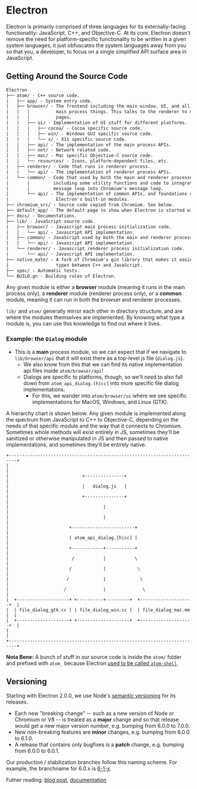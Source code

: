 # Electron

Electron is primarily comprised of three languages for its externally-facing functionality: JavaScript, C++, and Objective-C. At its core, Electron doesn't remove the need for platform-specific functionality to be written in a given system languages, it just obfuscates the system languages away from you so that you, a developer, to focus on a single simplified API surface area in JavaScript.

## Getting Around the Source Code

```diff
Electron
├── atom/ - C++ source code.
|   ├── app/ - System entry code.
|   ├── browser/ - The frontend including the main window, UI, and all of the
|   |   |          main process things. This talks to the renderer to manage web
|   |   |          pages.
|   |   ├── ui/ - Implementation of UI stuff for different platforms.
|   |   |   ├── cocoa/ - Cocoa specific source code.
|   |   |   ├── win/ - Windows GUI specific source code.
|   |   |   └── x/ - X11 specific source code.
|   |   ├── api/ - The implementation of the main process APIs.
|   |   ├── net/ - Network related code.
|   |   ├── mac/ - Mac specific Objective-C source code.
|   |   └── resources/ - Icons, platform-dependent files, etc.
|   ├── renderer/ - Code that runs in renderer process.
|   |   └── api/ - The implementation of renderer process APIs.
|   └── common/ - Code that used by both the main and renderer processes,
|       |         including some utility functions and code to integrate node's
|       |         message loop into Chromium's message loop.
|       └── api/ - The implementation of common APIs, and foundations of
|                  Electron's built-in modules.
├── chromium_src/ - Source code copied from Chromium. See below.
├── default_app/ - The default page to show when Electron is started without providing an app.
├── docs/ - Documentations.
├── lib/ - JavaScript source code.
|   ├── browser/ - Javascript main process initialization code.
|   |   └── api/ - Javascript API implementation.
|   ├── common/ - JavaScript used by both the main and renderer processes
|   |   └── api/ - Javascript API implementation.
|   └── renderer/ - Javascript renderer process initialization code.
|       └── api/ - Javascript API implementation.
├── native_mate/ - A fork of Chromium's gin library that makes it easier to marshal
|                  types between C++ and JavaScript.
├── spec/ - Automatic tests.
└── BUILD.gn - Building rules of Electron.
```

Any given module is either a **browser** module (meaning it runs in the main process only), a **renderer** module (renderer process only), or a **common** module, meaning it can run in both the browser and renderer processes.

`lib/` and `atom/` generally mirror each other in directory structure, and are where the modules themselves are implemented. By knowing what type a module is, you can use this knowledge to find out where it lives.

### Example: the `Dialog` module

* This is a **main** process module, so we can expect that if we navigate to `lib/browser/api` that it will exist there as a top-level js file (`dialog.js`).
  * We also know from this that we can find its native implementation api files inside `atom/browser/api`!
  * Dialogs are specific to platforms, though, so we'll need to also fall down from `atom_api_dialog.[h|cc]` into more specific file dialog implementations.
    * For this, we wander into `atom/browser/ui` where we see specific implementations for MacOS, Windows, and Linux (GTK).

A hierarchy chart is shown below. Any given module is implemented along the spectrum from JavaScript to C++ to Objective-C, depending on the needs of that specific module and the way that it connects to Chromium. Sometimes whole methods will exist entirely in JS, sometimes they'll be sanitized or otherwise manipulated in JS and then passed to native implementations, and sometimes they'll be entirely native.

```ascii
+-------------------------------------------------------------------------+
|                                                                         |
|                            +---------------+                            |
|                            |   dialog.js   |                            |
|                            +---------------+                            |
|                                    |                                    |
|                                    |                                    |
|                       +------------------------+                        |
|                       | atom_api_dialog.[h|cc] |                        |
|                       +------------+-----------+                        |
|                        /           |           \                        |
|                       /            |            \                       |
|                      /             |             \                      |
|                     /              |              \                     |
|  +--------------------+ +----------+---------+  +--------------------+  |
|  | file_dialog_gtk.cc | | file_dialog_win.cc |  | file_dialog_mac.mm |  |
|  +--------------------+ +--------------------+  +--------------------+  |
|                                                                         |
+-------------------------------------------------------------------------+
```

**Nota Bene:** A bunch of stuff in our source code is inside the `atom/` folder and prefixed with `atom_` because Electron [used to be called `atom-shell`](https://electronjs.org/blog/electron).

## Versioning

Starting with Electron 2.0.0, we use Node's [semantic versioning](https://docs.npmjs.com/about-semantic-versioning) for its releases. 
 * Each new "breaking change" -- such as a new version of Node or Chromium or V8 -- is treated as a **major** change and so that release would get a new major version number, e.g. bumping from 6.0.0 to 7.0.0.
 * New non-breaking features are **minor** changes, e.g. bumping from 6.0.0 to 6.1.0.
 * A release that contains only bugfixes is a **patch** change, e.g. bumping from 6.0.0 to 6.0.1.

Our production / stabilization branches follow this naming scheme. For example, the branchname for 6.0.x is [6-1-x](https://github.com/electron/electron/tree/6-0-x).

Futher reading: [blog post](https://electronjs.org/blog/electron-2-semantic-boogaloo), [documentation](https://electronjs.org/docs/tutorial/electron-versioning)
